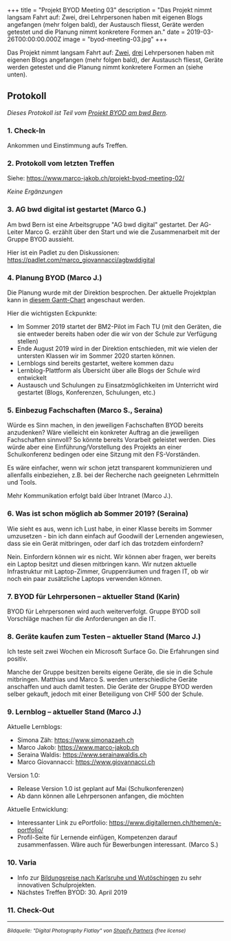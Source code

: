 +++
title = "Projekt BYOD Meeting 03"
description = "Das Projekt nimmt langsam Fahrt auf: Zwei, drei Lehrpersonen haben mit eigenen Blogs angefangen (mehr folgen bald), der Austausch fliesst, Geräte werden getestet und die Planung nimmt konkretere Formen an."
date = 2019-03-26T00:00:00.000Z
image = "byod-meeting-03.jpg"
+++

Das Projekt nimmt langsam Fahrt auf: [Zwei](https://www.simonazaeh.ch/), [drei](https://www.serainawaldis.ch/) Lehrpersonen haben mit eigenen Blogs angefangen (mehr folgen bald), der Austausch fliesst, Geräte werden getestet und die Planung nimmt konkretere Formen an (siehe unten).

## Protokoll

_Dieses Protokoll ist Teil vom [Projekt BYOD am bwd Bern](/projektstart-bring-your-own-device/)._

### 1. Check-In

Ankommen und Einstimmung aufs Treffen.

### 2. Protokoll vom letzten Treffen

Siehe: https://www.marco-jakob.ch/projekt-byod-meeting-02/

_Keine Ergänzungen_

### 3. AG bwd digital ist gestartet (Marco G.)

Am bwd Bern ist eine Arbeitsgruppe "AG bwd digital" gestartet. Der AG-Leiter Marco G. erzählt über den Start und wie die Zusammenarbeit mit der Gruppe BYOD aussieht.

Hier ist ein Padlet zu den Diskussionen: https://padlet.com/marco_giovannacci/agbwddigital

### 4. Planung BYOD (Marco J.)

Die Planung wurde mit der Direktion besprochen. Der aktuelle Projektplan kann in [diesem Gantt-Chart](https://prod.teamgantt.com/gantt/schedule/?ids=1544859&public_keys=6R1CCDZQoGl7&zoom=w100&font_size=12&estimated_hours=0&assigned_resources=0&percent_complete=0&documents=0&comments=0&col_width=255&hide_header_tabs=1&menu_view=1&resource_filter=0&name_in_bar=0&name_next_to_bar=1&resource_names=0#user=&company=&custom=&date_filter=&hide_completed=false&color_filter=&ids=1544859) angeschaut werden.

Hier die wichtigsten Eckpunkte:

- Im Sommer 2019 startet der BM2-Pilot im Fach TU (mit den Geräten, die sie entweder bereits haben oder die wir von der Schule zur Verfügung stellen)
- Ende August 2019 wird in der Direktion entschieden, mit wie vielen der untersten Klassen wir im Sommer 2020 starten können.
- Lernblogs sind bereits gestartet, weitere kommen dazu
- Lernblog-Plattform als Übersicht über alle Blogs der Schule wird entwickelt
- Austausch und Schulungen zu Einsatzmöglichkeiten im Unterricht wird gestartet (Blogs, Konferenzen, Schulungen, etc.)

### 5. Einbezug Fachschaften (Marco S., Seraina)

Würde es Sinn machen, in den jeweiligen Fachschaften BYOD bereits anzudenken? Wäre vielleicht ein konkreter Auftrag an die jeweiligen Fachschaften sinnvoll? So könnte bereits Vorarbeit geleistet werden. Dies würde aber eine Einführung/Vorstellung des Projekts an einer Schulkonferenz bedingen oder eine Sitzung mit den FS-Vorständen.

Es wäre einfacher, wenn wir schon jetzt transparent kommunizieren und allenfalls einbeziehen, z.B. bei der Recherche nach geeigneten Lehrmitteln und Tools.

Mehr Kommunikation erfolgt bald über Intranet (Marco J.).

### 6. Was ist schon möglich ab Sommer 2019? (Seraina)

Wie sieht es aus, wenn ich Lust habe, in einer Klasse bereits im Sommer umzusetzen - bin ich dann einfach auf Goodwill der Lernenden angewiesen, dass sie ein Gerät mitbringen, oder darf ich das trotzdem einfordern?

Nein. Einfordern können wir es nicht. Wir können aber fragen, wer bereits ein Laptop besitzt und diesen mitbringen kann. Wir nutzen aktuelle Infrastruktur mit Laptop-Zimmer, Gruppenräumen und fragen IT, ob wir noch ein paar zusätzliche Laptops verwenden können.

### 7. BYOD für Lehrpersonen – aktueller Stand (Karin)

BYOD für Lehrpersonen wird auch weiterverfolgt. Gruppe BYOD soll Vorschläge machen für die Anforderungen an die IT.

### 8. Geräte kaufen zum Testen – aktueller Stand (Marco J.)

Ich teste seit zwei Wochen ein Microsoft Surface Go. Die Erfahrungen sind positiv.

Manche der Gruppe besitzen bereits eigene Geräte, die sie in die Schule mitbringen. Matthias und Marco S. werden unterschiedliche Geräte anschaffen und auch damit testen. Die Geräte der Gruppe BYOD werden selber gekauft, jedoch mit einer Beteiligung von CHF 500 der Schule.

### 9. Lernblog – aktueller Stand (Marco J.)

Aktuelle Lernblogs:

- Simona Zäh: https://www.simonazaeh.ch
- Marco Jakob: https://www.marco-jakob.ch
- Seraina Waldis: https://www.serainawaldis.ch
- Marco Giovannacci: https://www.giovannacci.ch

Version 1.0:

- Release Version 1.0 ist geplant auf Mai (Schulkonferenzen)
- Ab dann können alle Lehrpersonen anfangen, die möchten

Aktuelle Entwicklung:

- Interessanter Link zu ePortfolio: https://www.digitallernen.ch/themen/e-portfolio/
- Profil-Seite für Lernende einfügen, Kompetenzen darauf zusammenfassen. Wäre auch für Bewerbungen interessant. (Marco S.)

### 10. Varia

- Info zur [Bildungsreise nach Karlsruhe und Wutöschingen](https://en.xing-events.com/Bildungsreise_Karlsruhe.html) zu sehr innovativen Schulprojekten.
-	Nächstes Treffen BYOD: 30. April 2019

### 11. Check-Out

---

<small><em>Bildquelle: "Digital Photography Flatlay" von [Shopify Partners](https://burst.shopify.com/photos/digital-photography-flatlay) (free license)</em></small>
